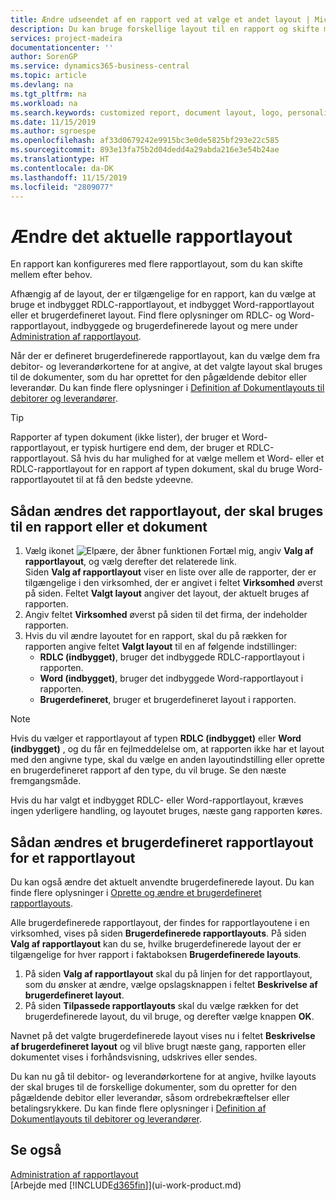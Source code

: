```yaml
---
title: Ændre udseendet af en rapport ved at vælge et andet layout | Microsoft Docs
description: Du kan bruge forskellige layout til en rapport og skifte mellem layout for at ændre udseendet af en rapport.
services: project-madeira
documentationcenter: ''
author: SorenGP
ms.service: dynamics365-business-central
ms.topic: article
ms.devlang: na
ms.tgt_pltfrm: na
ms.workload: na
ms.search.keywords: customized report, document layout, logo, personalize
ms.date: 11/15/2019
ms.author: sgroespe
ms.openlocfilehash: af33d0679242e9915bc3e0de5825bf293e22c585
ms.sourcegitcommit: 893e13fa75b2d04dedd4a29abda216e3e54b24ae
ms.translationtype: HT
ms.contentlocale: da-DK
ms.lasthandoff: 11/15/2019
ms.locfileid: "2809077"
---
```

# <a name="change-the-current-report-layout"></a>Ændre det aktuelle rapportlayout
En rapport kan konfigureres med flere rapportlayout, som du kan skifte mellem efter behov.

Afhængig af de layout, der er tilgængelige for en rapport, kan du vælge at bruge et indbygget RDLC-rapportlayout, et indbygget Word-rapportlayout eller et brugerdefineret layout. Find flere oplysninger om RDLC- og Word-rapportlayout, indbyggede og brugerdefinerede layout og mere under [Administration af rapportlayout](ui-manage-report-layouts.md).

Når der er defineret brugerdefinerede rapportlayout, kan du vælge dem fra debitor- og leverandørkortene for at angive, at det valgte layout skal bruges til de dokumenter, som du har oprettet for den pågældende debitor eller leverandør. Du kan finde flere oplysninger i [Definition af Dokumentlayouts til debitorer og leverandører](ui-define-customer-vendor-document-layouts.md).

> [!TIP]  
> Rapporter af typen dokument (ikke lister), der bruger et Word-rapportlayout, er typisk hurtigere end dem, der bruger et RDLC-rapportlayout. Så hvis du har mulighed for at vælge mellem et Word- eller et RDLC-rapportlayout for en rapport af typen dokument, skal du bruge Word-rapportlayoutet til at få den bedste ydeevne.

## <a name="to-change-which-report-layout-to-use-for-a-report-or-document"></a>Sådan ændres det rapportlayout, der skal bruges til en rapport eller et dokument
1. Vælg ikonet ![Elpære, der åbner funktionen Fortæl mig](media/ui-search/search_small.png "Fortæl mig, hvad du vil foretage dig"), angiv **Valg af rapportlayout**, og vælg derefter det relaterede link.  
   Siden **Valg af rapportlayout** viser en liste over alle de rapporter, der er tilgængelige i den virksomhed, der er angivet i feltet **Virksomhed** øverst på siden. Feltet **Valgt layout** angiver det layout, der aktuelt bruges af rapporten.
2. Angiv feltet **Virksomhed** øverst på siden til det firma, der indeholder rapporten.
3. Hvis du vil ændre layoutet for en rapport, skal du på rækken for rapporten angive feltet **Valgt layout** til en af følgende indstillinger:
   * **RDLC (indbygget)**, bruger det indbyggede RDLC-rapportlayout i rapporten.
   * **Word (indbygget)**, bruger det indbyggede Word-rapportlayout i rapporten.
   * **Brugerdefineret**, bruger et brugerdefineret layout i rapporten.  

> [!NOTE]
> Hvis du vælger et rapportlayout af typen **RDLC (indbygget)** eller **Word (indbygget)** , og du får en fejlmeddelelse om, at rapporten ikke har et layout med den angivne type, skal du vælge en anden layoutindstilling eller oprette en brugerdefineret rapport af den type, du vil bruge. Se den næste fremgangsmåde.

Hvis du har valgt et indbygget RDLC- eller Word-rapportlayout, kræves ingen yderligere handling, og layoutet bruges, næste gang rapporten køres.

## <a name="to-change-the-custom-layout-to-use-for-a-report-layout"></a>Sådan ændres et brugerdefineret rapportlayout for et rapportlayout
Du kan også ændre det aktuelt anvendte brugerdefinerede layout. Du kan finde flere oplysninger i [Oprette og ændre et brugerdefineret rapportlayouts](ui-how-create-custom-report-layout.md).

Alle brugerdefinerede rapportlayout, der findes for rapportlayoutene i en virksomhed, vises på siden **Brugerdefinerede rapportlayouts**. På siden **Valg af rapportlayout** kan du se, hvilke brugerdefinerede layout der er tilgængelige for hver rapport i faktaboksen **Brugerdefinerede layouts**.

1. På siden **Valg af rapportlayout** skal du på linjen for det rapportlayout, som du ønsker at ændre, vælge opslagsknappen i feltet **Beskrivelse af brugerdefineret layout**.
2. På siden **Tilpassede rapportlayouts** skal du vælge rækken for det brugerdefinerede layout, du vil bruge, og derefter vælge knappen **OK**.

Navnet på det valgte brugerdefinerede layout vises nu i feltet **Beskrivelse af brugerdefineret layout** og vil blive brugt næste gang, rapporten eller dokumentet vises i forhåndsvisning, udskrives eller sendes.

Du kan nu gå til debitor- og leverandørkortene for at angive, hvilke layouts der skal bruges til de forskellige dokumenter, som du opretter for den pågældende debitor eller leverandør, såsom ordrebekræftelser eller betalingsrykkere. Du kan finde flere oplysninger i [Definition af Dokumentlayouts til debitorer og leverandører](ui-define-customer-vendor-document-layouts.md).

## <a name="see-also"></a>Se også
[Administration af rapportlayout](ui-manage-report-layouts.md)  
[Arbejde med [!INCLUDE[d365fin](includes/d365fin_md.md)]](ui-work-product.md)
